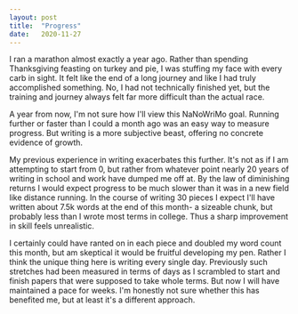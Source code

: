```yaml
---
layout: post
title:  "Progress"
date:   2020-11-27
---
```


I ran a marathon almost exactly a year ago. Rather than spending Thanksgiving feasting on turkey and pie, I was stuffing my face with every carb in sight. It felt like the end of a long journey and like I had truly accomplished something. No, I had not technically finished yet, but the training and journey always felt far more difficult than the actual race.

A year from now, I'm not sure how I'll view this NaNoWriMo goal. Running further or faster than I could a month ago was an easy way to measure progress. But writing is a more subjective beast, offering no concrete evidence of growth. 

My previous experience in writing exacerbates this further. It's not as if I am attempting to start from 0, but rather from whatever point nearly 20 years of writing in school and work have dumped me off at. By the law of diminishing returns I would expect progress to be much slower than it was in a new field like distance running. In the course of writing 30 pieces I expect I'll have written about 7.5k words at the end of this month- a sizeable chunk, but probably less than I wrote most terms in college. Thus a sharp improvement in skill feels unrealistic.

I certainly could have ranted on in each piece and doubled my word count this month, but am skeptical it would be fruitful developing my pen. Rather I think the unique thing here is writing every single day. Previously such stretches had been measured in terms of days as I scrambled to start and finish papers that were supposed to take whole terms. But now I will have maintained a pace for weeks. I'm honestly not sure whether this has benefited me, but at least it's a different approach.